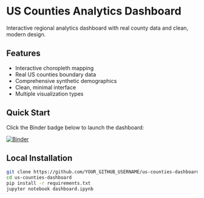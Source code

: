 # US Counties Analytics Dashboard

Interactive regional analytics dashboard with real county data and clean, modern design.

## Features
- Interactive choropleth mapping
- Real US counties boundary data
- Comprehensive synthetic demographics
- Clean, minimal interface
- Multiple visualization types

## Quick Start
Click the Binder badge below to launch the dashboard:

[![Binder](https://mybinder.org/badge_logo.svg)](https://mybinder.org/v2/gh/YOUR_GITHUB_USERNAME/us-counties-dashboard/HEAD?filepath=dashboard.ipynb)

## Local Installation
```bash
git clone https://github.com/YOUR_GITHUB_USERNAME/us-counties-dashboard.git
cd us-counties-dashboard
pip install -r requirements.txt
jupyter notebook dashboard.ipynb
